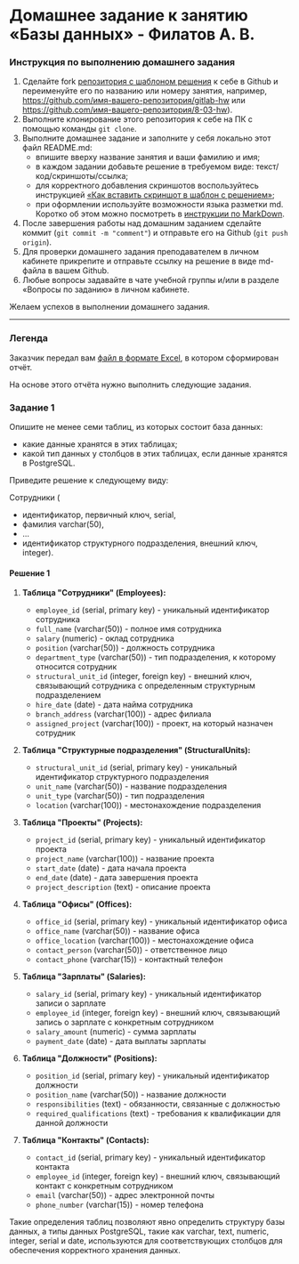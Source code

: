 # Домашнее задание к занятию «Базы данных» - Филатов А. В.

### Инструкция по выполнению домашнего задания

1. Сделайте fork [репозитория c шаблоном решения](https://github.com/netology-code/sys-pattern-homework) к себе в Github и переименуйте его по названию или номеру занятия, например, https://github.com/имя-вашего-репозитория/gitlab-hw или https://github.com/имя-вашего-репозитория/8-03-hw).
2. Выполните клонирование этого репозитория к себе на ПК с помощью команды `git clone`.
3. Выполните домашнее задание и заполните у себя локально этот файл README.md:
   - впишите вверху название занятия и ваши фамилию и имя;
   - в каждом задании добавьте решение в требуемом виде: текст/код/скриншоты/ссылка;
   - для корректного добавления скриншотов воспользуйтесь инструкцией [«Как вставить скриншот в шаблон с решением»](https://github.com/netology-code/sys-pattern-homework/blob/main/screen-instruction.md);
   - при оформлении используйте возможности языка разметки md. Коротко об этом можно посмотреть в [инструкции по MarkDown](https://github.com/netology-code/sys-pattern-homework/blob/main/md-instruction.md).
4. После завершения работы над домашним заданием сделайте коммит (`git commit -m "comment"`) и отправьте его на Github (`git push origin`).
5. Для проверки домашнего задания преподавателем в личном кабинете прикрепите и отправьте ссылку на решение в виде md-файла в вашем Github.
6. Любые вопросы задавайте в чате учебной группы и/или в разделе «Вопросы по заданию» в личном кабинете.

Желаем успехов в выполнении домашнего задания.

---
### Легенда

Заказчик передал вам [файл в формате Excel](https://github.com/netology-code/sdb-homeworks/blob/main/resources/hw-12-1.xlsx), в котором сформирован отчёт. 

На основе этого отчёта нужно выполнить следующие задания.

### Задание 1

Опишите не менее семи таблиц, из которых состоит база данных:

- какие данные хранятся в этих таблицах;
- какой тип данных у столбцов в этих таблицах, если данные хранятся в PostgreSQL.

Приведите решение к следующему виду:

Сотрудники (

- идентификатор, первичный ключ, serial,
- фамилия varchar(50),
- ...
- идентификатор структурного подразделения, внешний ключ, integer).

#### Решение 1
1. **Таблица "Сотрудники" (Employees):**
   - `employee_id` (serial, primary key) - уникальный идентификатор сотрудника
   - `full_name` (varchar(50)) - полное имя сотрудника
   - `salary` (numeric) - оклад сотрудника
   - `position` (varchar(50)) - должность сотрудника
   - `department_type` (varchar(50)) - тип подразделения, к которому относится сотрудник
   - `structural_unit_id` (integer, foreign key) - внешний ключ, связывающий сотрудника с определенным структурным подразделением
   - `hire_date` (date) - дата найма сотрудника
   - `branch_address` (varchar(100)) - адрес филиала
   - `assigned_project` (varchar(100)) - проект, на который назначен сотрудник

2. **Таблица "Структурные подразделения" (StructuralUnits):**
   - `structural_unit_id` (serial, primary key) - уникальный идентификатор структурного подразделения
   - `unit_name` (varchar(50)) - название подразделения
   - `unit_type` (varchar(50)) - тип подразделения
   - `location` (varchar(100)) - местонахождение подразделения

3. **Таблица "Проекты" (Projects):**
   - `project_id` (serial, primary key) - уникальный идентификатор проекта
   - `project_name` (varchar(100)) - название проекта
   - `start_date` (date) - дата начала проекта
   - `end_date` (date) - дата завершения проекта
   - `project_description` (text) - описание проекта

4. **Таблица "Офисы" (Offices):**
   - `office_id` (serial, primary key) - уникальный идентификатор офиса
   - `office_name` (varchar(50)) - название офиса
   - `office_location` (varchar(100)) - местонахождение офиса
   - `contact_person` (varchar(50)) - ответственное лицо
   - `contact_phone` (varchar(15)) - контактный телефон

5. **Таблица "Зарплаты" (Salaries):**
   - `salary_id` (serial, primary key) - уникальный идентификатор записи о зарплате
   - `employee_id` (integer, foreign key) - внешний ключ, связывающий запись о зарплате с конкретным сотрудником
   - `salary_amount` (numeric) - сумма зарплаты
   - `payment_date` (date) - дата выплаты зарплаты

6. **Таблица "Должности" (Positions):**
   - `position_id` (serial, primary key) - уникальный идентификатор должности
   - `position_name` (varchar(50)) - название должности
   - `responsibilities` (text) - обязанности, связанные с должностью
   - `required_qualifications` (text) - требования к квалификации для данной должности

7. **Таблица "Контакты" (Contacts):**
   - `contact_id` (serial, primary key) - уникальный идентификатор контакта
   - `employee_id` (integer, foreign key) - внешний ключ, связывающий контакт с конкретным сотрудником
   - `email` (varchar(50)) - адрес электронной почты
   - `phone_number` (varchar(15)) - номер телефона

Такие определения таблиц позволяют явно определить структуру базы данных, а типы данных PostgreSQL, такие как varchar, text, numeric, integer, serial и date, используются для соответствующих столбцов для обеспечения корректного хранения данных.